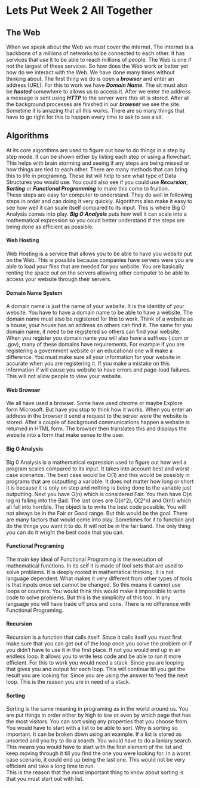 # Lets Put Week 2 All Together

## The Web
When we speak about the Web we must cover the internet. The internet is a backbone
of a millions of networks to be connected to each other. It has services that use it
to be able to reach millions of people. The Web is one if not the largest of these services.
So how does the Web work or better yet how do we interact with the Web. We have done many
times without thinking about. The first thing we do is open a **_browser_** and enter an
address (URL). For this to work we have **_Domain Name_**. The sit must also be **_hosted_**
somewhere to allows us to access it. After we enter the address a message is sent using **_HTTP_**
to the server were this sit is stored. After all the background processes are finished in our
**_browser_** we see the site. Sometime it is amazing that all this works. There are so many things that have to go right for this to happen every time to ask to see a sit.

## Algorithms
At its core algorithms are used to figure out how to do things in a step by step mode. It can be shown either by listing each step or using a flowchart. This helps with brain storming and seeing if any steps are being missed or how things are tied to each other.
There are many methods that can bring this to life in programing. These list will help to see what type of Data Structures you would use. You could also see if you could use **_Recursion_**, **_Sorting_** or **_Functional Programming_** to make this come to fruition.   
These steps are easy for computer to understand. They do well in following steps in order and can doing it very quickly. Algorithms also make it easy to see how well it can scale itself compared to its input. This is where Big O Analysis comes into play. **_Big O Analysis_** puts how well it can scale into a mathematical expression so you could better understand if the steps are being done as efficient as possible.




#### Web Hosting
Web Hosting is a service that allows you to be able to have you website put on the Web.
This is possible because companies have servers were you are able to load your files that
are needed for you website. You are basically renting the space out on the servers allowing
other computer to be able to access your website through their servers.

#### Domain Name System
A domain name is just the name of your website. It is the identity of your website.
You have to have a domain name to be able to have a website.
The domain name must also be registered for this to work. Think of a website as a
house, your house has an address so others can find it. The same for you domain
name, it need to be registered so others can find your website.
When you register you domain name you will also have a suffixes (.com or .gov),
many of these domains have requirements. For example if you are registering a
government website or an educational one will make a difference.
You must make sure all your information for your website in accurate when you
are registering it. If you make a mistake on this information if will cause you
website to have errors and page-load failures. This will not allow people to view your website.

#### Web Browser
We all have used a browser. Some have used chrome or maybe Explore form Microsoft.
But have you stop to think how it works.
When you enter an address in the browser it send a request to the server were the
website is stored. After a couple of background communications happen a website
is returned in HTML form. The browser then translates this and displays the website
into a form that make sense to the user.

#### Big O Analysis
Big 0 Analysis is a mathematical expression used to figure out how well a program scales compared to its input. It takes into account best and worst case scenarios. The best case would be O(1) and this would be possibly in programs that are outputting a variable. It does not matter how long or short it is because it is only on step and nothing is being done to the variable just outputting. Next you have O(n) which is considered Fair. You then have O(n log n) falling into the Bad. The last ones are O(n^2), O(2^n) and O(n!) which all fall into horrible.
The object is to write the best code possible. You will not always be in the Fair or Good range. But this would be the goal. There are many factors that would come into play. Sometimes for it to function and do the things you want it to do. It will not be in the fair band.
The only thing you can do it wright the best code that you can.

#### Functional Programing
The main key ideal of Functional Programing is the execution of mathematical functions.
In its self it is made of tool sets that are used to solve problems. It is deeply rooted in mathematical thinking. It is not language dependent. What makes it very different from other types of tools is that inputs once set cannot be changed. So this means it cannot use loops or counters. You would think this would make it impossible to write code to solve problems. But this is the simplicity of this tool.  In any language you will have trade off pros and cons. There is no difference with Functional Programing.

#### Recursion
Recursion is a function that calls itself. Since it calls itself you must first make sure that you can get out of the loop once you solve the problem or if you didn’t have to use it in the first place. If not you would end up in an endless loop. It allows you to write less code and be able to run it more efficient. For this to work you would need a stack. Since you are looping that gives you and output for each loop. This will continue till you get the result you are looking for. Since you are using the answer to feed the next loop. This is the reason you are in need of a stack.

#### Sorting
Sorting is the same meaning in programing as in the world around us. You are put things in order either by high to low or even by which page that has the most visitors. You can sort using any properties that you choose from. You would have to start with a list to be able to sort.  Why is sorting so important. It can be broken down using an example.
If a list is stored as unsorted and you try to do a search. You would have to do a laniary search. This means you would have to start with the first element of the list and keep moving through it till you find the one you were looking for. In a worst case scenario, it could end up being the last one. This would not be very efficient and take a long time to run.  
This is the reason that the most important thing to know about sorting is that you must start out with list.
